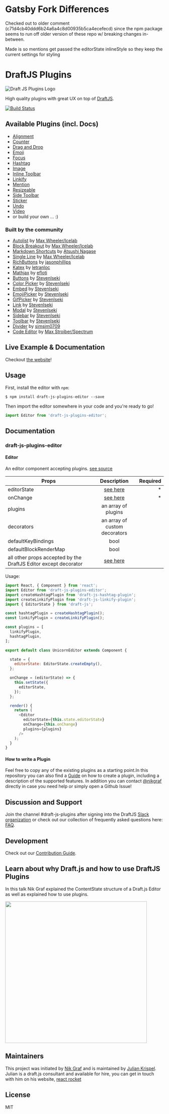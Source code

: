 # Gatsby Fork Differences
Checked out to older comment (c71d4cb40ddd6b24a6a4c8d00935b5ca4ecefecd) since the npm package seems to 
run off older version of these repo w/ breaking changes in-between.

Made is so mentions get passed the editorState inlineStyle so they keep the current settings for styling

# DraftJS Plugins

![Draft JS Plugins Logo](http://static.nikgraf.com/draft-js-plugins/draft-js-plugins.svg)

High quality plugins with great UX on top of [DraftJS](https://github.com/facebook/draft-js).

[![Build Status](https://travis-ci.org/draft-js-plugins/draft-js-plugins.svg?branch=master)](https://travis-ci.org/draft-js-plugins/draft-js-plugins)

## Available Plugins (incl. Docs)

- [Alignment](https://www.draft-js-plugins.com/plugin/alignment)
- [Counter](https://www.draft-js-plugins.com/plugin/counter)
- [Drag and Drop](https://www.draft-js-plugins.com/plugin/drag-n-drop)
- [Emoji](https://www.draft-js-plugins.com/plugin/emoji)
- [Focus](https://www.draft-js-plugins.com/plugin/focus)
- [Hashtag](https://www.draft-js-plugins.com/plugin/hashtag)
- [Image](https://www.draft-js-plugins.com/plugin/image)
- [Inline Toolbar](https://www.draft-js-plugins.com/plugin/inline-toolbar)
- [Linkify](https://www.draft-js-plugins.com/plugin/linkify)
- [Mention](https://www.draft-js-plugins.com/plugin/mention)
- [Resizeable](https://www.draft-js-plugins.com/plugin/resizeable)
- [Side Toolbar](https://www.draft-js-plugins.com/plugin/side-toolbar)
- [Sticker](https://www.draft-js-plugins.com/plugin/sticker)
- [Undo](https://www.draft-js-plugins.com/plugin/undo)
- [Video](https://www.draft-js-plugins.com/plugin/video)
- or build your own … :)

### Built by the community

- [Autolist](https://github.com/icelab/draft-js-autolist-plugin) by [Max Wheeler/Icelab](https://github.com/makenosound)
- [Block Breakout](https://github.com/icelab/draft-js-block-breakout-plugin) by [Max Wheeler/Icelab](https://github.com/makenosound)
- [Markdown Shortcuts](https://github.com/ngs/draft-js-markdown-shortcuts-plugin/) by [Atsushi Nagase](https://github.com/ngs)
- [Single Line](https://github.com/icelab/draft-js-single-line-plugin) by [Max Wheeler/Icelab](https://github.com/makenosound)
- [RichButtons](https://github.com/jasonphillips/draft-js-richbuttons-plugin) by [jasonphillips](https://github.com/jasonphillips)
- [Katex](https://github.com/letranloc/draft-js-katex-plugin) by [letranloc](https://github.com/letranloc)
- [Mathjax](https://github.com/efloti/draft-js-mathjax-plugin) by [efloti](https://github.com/efloti)
- [Buttons](https://github.com/vacenz/last-draft-js-plugins) by [StevenIseki](https://github.com/StevenIseki)
- [Color Picker](https://github.com/vacenz/last-draft-js-plugins) by [StevenIseki](https://github.com/StevenIseki)
- [Embed](https://github.com/vacenz/last-draft-js-plugins) by [StevenIseki](https://github.com/StevenIseki)
- [EmojiPicker](https://github.com/vacenz/last-draft-js-plugins) by [StevenIseki](https://github.com/StevenIseki)
- [GifPicker](https://github.com/vacenz/last-draft-js-plugins) by [StevenIseki](https://github.com/StevenIseki)
- [Link](https://github.com/vacenz/last-draft-js-plugins) by [StevenIseki](https://github.com/StevenIseki)
- [Modal](https://github.com/vacenz/last-draft-js-plugins) by [StevenIseki](https://github.com/StevenIseki)
- [Sidebar](https://github.com/vacenz/last-draft-js-plugins) by [StevenIseki](https://github.com/StevenIseki)
- [Toolbar](https://github.com/vacenz/last-draft-js-plugins) by [StevenIseki](https://github.com/StevenIseki)
- [Divider](https://github.com/simsim0709/draft-js-plugins/tree/master/draft-js-divider-plugin) by [simsim0709](https://github.com/simsim0709)
- [Code Editor](https://github.com/withspectrum/draft-js-code-editor-plugin) by [Max Stroiber/Spectrum](https://github.com/withspectrum)

## Live Example & Documentation

Checkout [the website](https://www.draft-js-plugins.com/)!

## Usage

First, install the editor with `npm`:

```
$ npm install draft-js-plugins-editor --save
```

Then import the editor somewhere in your code and you're ready to go!

```js
import Editor from 'draft-js-plugins-editor';
```

## Documentation

### draft-js-plugins-editor

#### Editor

An editor component accepting plugins. [see source](https://github.com/draft-js-plugins/draft-js-plugins/blob/master/draft-js-plugins-editor/src/Editor/index.js#L16)

| Props                                          | Description  | Required
| -----------------------------------------------|:------------:| -------:|
| editorState                                    | [see here](https://facebook.github.io/draft-js/docs/api-reference-editor-state.html#content)| * |
| onChange                                       | [see here](https://facebook.github.io/draft-js/docs/api-reference-editor.html#onchange)| * |
| plugins                                        | an array of plugins |  |
| decorators                                     | an array of custom decorators |  |
| defaultKeyBindings                             | bool |  |
| defaultBlockRenderMap                          | bool |  |
| all other props accepted by the DraftJS Editor except decorator | [see here](https://facebook.github.io/draft-js/docs/api-reference-editor.html#props) |  |

Usage:

```js
import React, { Component } from 'react';
import Editor from 'draft-js-plugins-editor';
import createHashtagPlugin from 'draft-js-hashtag-plugin';
import createLinkifyPlugin from 'draft-js-linkify-plugin';
import { EditorState } from 'draft-js';

const hashtagPlugin = createHashtagPlugin();
const linkifyPlugin = createLinkifyPlugin();

const plugins = [
  linkifyPlugin,
  hashtagPlugin,
];

export default class UnicornEditor extends Component {

  state = {
    editorState: EditorState.createEmpty(),
  };

  onChange = (editorState) => {
    this.setState({
      editorState,
    });
  };

  render() {
    return (
      <Editor
        editorState={this.state.editorState}
        onChange={this.onChange}
        plugins={plugins}
      />
    );
  }
}
```

#### How to write a Plugin

Feel free to copy any of the existing plugins as a starting point.In this repository you can also find a [Guide](https://github.com/draft-js-plugins/draft-js-plugins/blob/master/HOW_TO_CREATE_A_PLUGIN.md) on how to create a plugin, including a description of the supported features. In addition you can contact [@nikgraf](https://github.com/nikgraf) directly in case you need help or simply open a Github Issue!

## Discussion and Support
Join the channel #draft-js-plugins after signing into the DraftJS [Slack organization](https://draftjs.herokuapp.com) or check out our collection of frequently asked questions here: [FAQ](https://github.com/draft-js-plugins/draft-js-plugins/blob/master/FAQ.md).

## Development

Check out our [Contribution Guide](https://github.com/draft-js-plugins/draft-js-plugins/blob/master/CONTRIBUTING.md).

## Learn about why Draft.js and how to use DraftJS Plugins

In this talk Nik Graf explained the ContentState structure of a Draft.js Editor as well as explained how to use plugins.

[<img width="450" src="http://img.youtube.com/vi/gxNuHZXZMgs/maxresdefault.jpg" >](https://www.youtube.com/watch?v=gxNuHZXZMgs)

## Maintainers

This project was initiated by [Nik Graf](https://twitter.com/nikgraf) and is maintained by [Julian Krispel](https://twitter.com/juliandoesstuff). Julian is a draft.js consultant and available for hire, you can get in touch with him on his website, [react rocket](https://reactrocket.com)

## License

MIT
